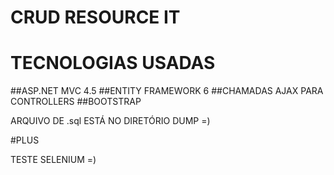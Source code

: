# CRUD RESOURCE IT 


# TECNOLOGIAS USADAS

##ASP.NET MVC 4.5
##ENTITY FRAMEWORK 6 
##CHAMADAS AJAX PARA CONTROLLERS
##BOOTSTRAP


ARQUIVO DE .sql ESTÁ NO DIRETÓRIO DUMP =)


#PLUS


TESTE SELENIUM =)

